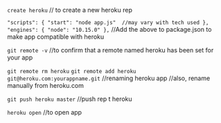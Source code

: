 `create heroku`
// to create a new heroku rep

`"scripts": {
    "start": "node app.js"  //may vary with tech used
  },
  "engines": {
    "node": "10.15.0"
  },`
//Add the above to package.json to make app compatible with heroku

`git remote -v`
//to confirm that a remote named heroku has been set for your app

`git remote rm heroku`
`git remote add heroku git@heroku.com:yourappname.git`
//renaming heroku app
//also, rename manually from heroku.com

`git push heroku master`
//push rep t heroku

`heroku open`
//to open app


